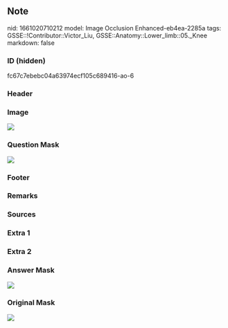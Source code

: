 ## Note
nid: 1661020710212
model: Image Occlusion Enhanced-eb4ea-2285a
tags: GSSE::!Contributor::Victor_Liu, GSSE::Anatomy::Lower_limb::05._Knee
markdown: false

### ID (hidden)
fc67c7ebebc04a63974ecf105c689416-ao-6

### Header


### Image
<img src="tmpctbo768z.png">

### Question Mask
<img src="fc67c7ebebc04a63974ecf105c689416-ao-6-Q.svg">

### Footer


### Remarks


### Sources


### Extra 1


### Extra 2


### Answer Mask
<img src="fc67c7ebebc04a63974ecf105c689416-ao-6-A.svg">

### Original Mask
<img src="fc67c7ebebc04a63974ecf105c689416-ao-O.svg">
